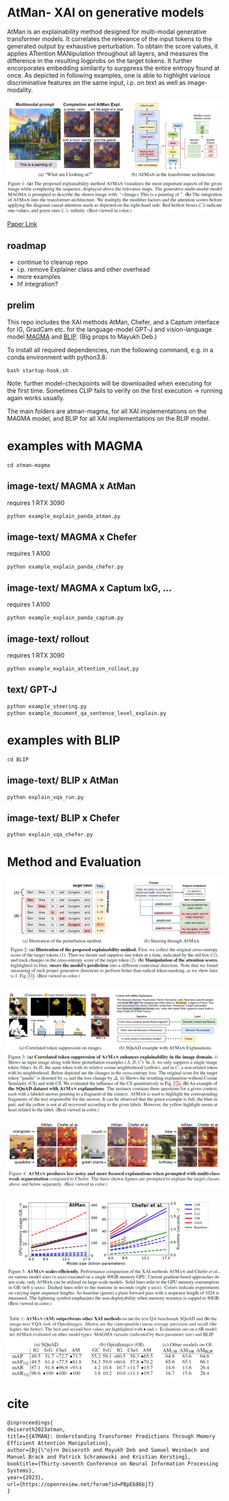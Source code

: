 # AtMan- XAI on generative models

AtMan is an explainability method designed for multi-modal generative transformer models. It correlates the relevance of the input tokens to the generated output by exhaustive perturbation. To obtain the score values, it applies ATtention MANipulation throughout all layers, and measures the difference in the resulting logprobs on the target tokens.
It further encorporates embedding similarity to surppress the entire entropy found at once.
As depicted in following examples, one is able to highlight various discriminative features on the same input, i.p. on text as well as image-modality.


![Demonstrating AtMan XAI on model generation](figs/title.png)

[Paper Link](https://arxiv.org/abs/2301.08110)

## roadmap
 - continue to cleanup repo
 - i.p. remove Explainer class and other overhead
 - more examples
 - hf integration?

## prelim
This repo includes the XAI methods AtMan, Chefer, and a Captum interface for IG, GradCam etc. for the language-model GPT-J and vision-language model [MAGMA](https://github.com/Aleph-Alpha/magma) and [BLIP](https://colab.research.google.com/github/salesforce/BLIP). (Big props to Mayukh Deb.)

To install all required dependencies, run the following command, e.g. in a conda environment with python3.8:
```
bash startup-hook.sh
```
Note: further model-checkpoints will be downloaded when executing for the first time. Sometimes CLIP fails to verify on the first execution -> running again works usually.

The main folders are atman-magma, for all XAI implementations on the MAGMA model, and BLIP for all XAI implementations on the BLIP model.

# examples with MAGMA
```
cd atman-magma
```

## image-text/ MAGMA x AtMan
requires 1 RTX 3090

```
python example_explain_panda_atman.py
```

## image-text/ MAGMA x Chefer
requires 1 A100

```
python example_explain_panda_chefer.py
```

## image-text/ MAGMA x Captum IxG, ...
requires 1 A100

```
python example_explain_panda_captum.py
```

## image-text/ rollout
requires 1 RTX 3090

```
python example_explain_attention_rollout.py
```

## text/ GPT-J
```
python example_steering.py
python example_document_qa_sentence_level_explain.py
```

# examples with BLIP
```
cd BLIP
```

## image-text/ BLIP x AtMan
```
python explain_vqa_run.py
```

## image-text/ BLIP x Chefer
```
python explain_vqa_chefer.py
```


# Method and Evaluation

![steering and measuring](figs/fig2.png)

![embed similarity and squas](figs/fig3.png)

![vqa](figs/fig4.png)

![performance](figs/fig5.png)

![quantitative](figs/tab1.png)


# cite
```
@inproceedings{
deiseroth2023atman,
title={{ATMAN}: Understanding Transformer Predictions Through Memory Efficient Attention Manipulation},
author={Bj{\"o}rn Deiseroth and Mayukh Deb and Samuel Weinbach and Manuel Brack and Patrick Schramowski and Kristian Kersting},
booktitle={Thirty-seventh Conference on Neural Information Processing Systems},
year={2023},
url={https://openreview.net/forum?id=PBpEb86bj7}
}
```
